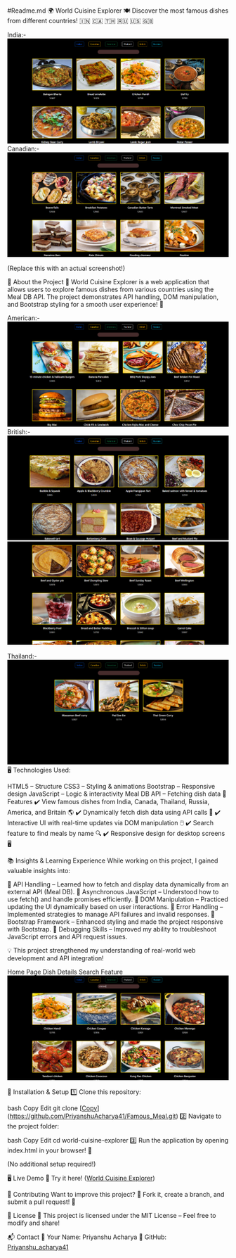 #Readme.md
🌍 World Cuisine Explorer 🍽️
Discover the most famous dishes from different countries! 🇮🇳 🇨🇦 🇹🇭 🇷🇺 🇺🇸 🇬🇧

India:-
![Game Start](meal_1.png)
Canadian:-
![Game Start](canadian.png)

(Replace this with an actual screenshot!)

🚀 About the Project
🍜 World Cuisine Explorer is a web application that allows users to explore famous dishes from various countries using the Meal DB API. The project demonstrates API handling, DOM manipulation, and Bootstrap styling for a smooth user experience! 🎨

American:-
![Game Start](american.png)
British:-
![Game Start](british_1.png)
![Game Start](british_2.png)

Thailand:-
![Game Start](thailand.png)
🖥️ Technologies Used:

HTML5 – Structure
CSS3 – Styling & animations
Bootstrap – Responsive design
JavaScript – Logic & interactivity
Meal DB API – Fetching dish data
🌟 Features
✔️ View famous dishes from India, Canada, Thailand, Russia, America, and Britain 🌎
✔️ Dynamically fetch dish data using API calls 🔄
✔️ Interactive UI with real-time updates via DOM manipulation 🖱️
✔️ Search feature to find meals by name 🔍
✔️ Responsive design for desktop screens 🖥️

📚 Insights & Learning Experience
While working on this project, I gained valuable insights into:

🔹 API Handling – Learned how to fetch and display data dynamically from an external API (Meal DB).
🔹 Asynchronous JavaScript – Understood how to use fetch() and handle promises efficiently.
🔹 DOM Manipulation – Practiced updating the UI dynamically based on user interactions.
🔹 Error Handling – Implemented strategies to manage API failures and invalid responses.
🔹 Bootstrap Framework – Enhanced styling and made the project responsive with Bootstrap.
🔹 Debugging Skills – Improved my ability to troubleshoot JavaScript errors and API request issues.

💡 This project strengthened my understanding of real-world web development and API integration!


Home Page	Dish Details	Search Feature
![Game Start](By_search.png)


📂 Installation & Setup
1️⃣ Clone this repository:

bash
Copy
Edit
git clone [[Copy](https://github.com/PriyanshuAcharya41/Famous_Meal.git)](https://github.com/PriyanshuAcharya41/Famous_Meal.git)
2️⃣ Navigate to the project folder:

bash
Copy
Edit
cd world-cuisine-explorer
3️⃣ Run the application by opening index.html in your browser! 🚀

(No additional setup required!)

🖥️ Live Demo
🔗 Try it here! ([World Cuisine Explorer](https://famous-meal.vercel.app/))

🤝 Contributing
Want to improve this project? 🍕 Fork it, create a branch, and submit a pull request! 🚀

📜 License
📝 This project is licensed under the MIT License – Feel free to modify and share!

📬 Contact
📧 Your Name: Priyanshu Acharya
🔗 GitHub: [Priyanshu_acharya41](https://github.com/PriyanshuAcharya41/)
